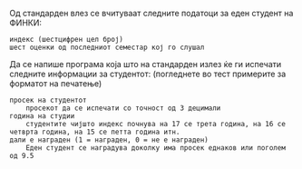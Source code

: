 Од стандарден влез се вчитуваат следните податоци за еден студент на ФИНКИ:

    индекс (шестцифрен цел број)
    шест оценки од последниот семестар кој го слушал

Да се напише програма која што на стандарден излез ќе ги испечати следните информации за студентот: (погледнете во тест примерите за форматот на печатење)

    просек на студентот
        просекот да се испечати со точност од 3 децимали
    година на студии
        студентите чијшто индекс почнува на 17 се трета година, на 16 се четврта година, на 15 се петта година итн.
    дали е награден (1 = награден, 0 = не е награден)
        Еден студент се наградува доколку има просек еднаков или поголем од 9.5

